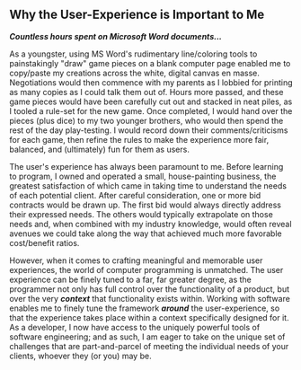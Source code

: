 ## Why the User-Experience is Important to Me

***Countless hours spent on Microsoft Word documents...***

As a youngster, using MS Word's rudimentary line/coloring tools to painstakingly "draw" game pieces on a blank computer page enabled me to copy/paste my creations across the white, digital canvas en masse. Negotiations would then commence with my parents as I lobbied for printing as many copies as I could talk them out of. Hours more passed, and these game pieces would have been carefully cut out and stacked in neat piles, as I tooled a rule-set for the new game. Once completed, I would hand over the pieces (plus dice) to my two younger brothers, who would then spend the rest of the day play-testing. I would record down their comments/criticisms for each game, then refine the rules to make the experience more fair, balanced, and (ultimately) fun for them as users.

The user's experience has always been paramount to me. Before learning to program, I owned and operated a small, house-painting business, the greatest satisfaction of which came in taking time to understand the needs of each potential client. After careful consideration, one or more bid contracts would be drawn up. The first bid would always directly address their expressed needs. The others would typically extrapolate on those needs and, when combined with my industry knowledge, would often reveal avenues we could take along the way that achieved much more favorable cost/benefit ratios.

However, when it comes to crafting meaningful and memorable user experiences, the world of computer programming is unmatched. The user experience can be finely tuned to a far, far greater degree, as the programmer not only has full control over the functionality of a product, but over the very ***context*** that functionality exists within. Working with software enables me to finely tune the framework ***around*** the user-experience, so that the experience takes place within a context specifically designed for it. As a developer, I now have access to the uniquely powerful tools of software engineering; and as such, I am eager to take on the unique set of challenges that are part-and-parcel of meeting the individual needs of your clients, whoever they (or you) may be.
